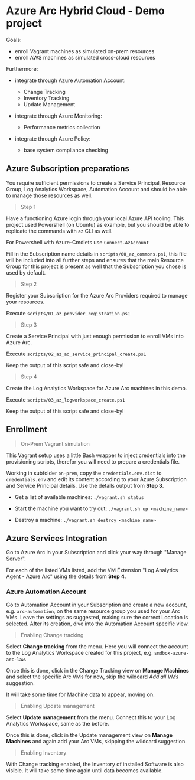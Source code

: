 # Azure Arc Hybrid Cloud - Demo project

Goals:

* enroll Vagrant machines as simulated on-prem resources
* enroll AWS machines as simulated cross-cloud resources

Furthermore:

* integrate through Azure Automation Account:
  - Change Tracking
  - Inventory Tracking
  - Update Management

* integrate through Azure Monitoring:
  - Performance metrics collection

* integrate through Azure Policy:
  - base system compliance checking

## Azure Subscription preparations

You require sufficient permissions to create a Service Principal,
Resource Group, Log Analytics Workspace, Automation Account and should be able
to manage those resources as well.

> Step 1

Have a functioning Azure login through your local Azure API tooling.
This project used Powershell (on Ubuntu) as example, but you should be able
to replicate the commands with `az` CLI as well.

For Powershell with Azure-Cmdlets use `Connect-AzAccount`


Fill in the Subscription name details in `scripts/00_az_commons.ps1`, this file
will be included into all further steps and ensures that the main Resource Group
for this project is present as well that the Subscription you chose is used by
default.

> Step 2

Register your Subscription for the Azure Arc Providers required to manage your
resources.

Execute `scripts/01_az_provider_registration.ps1`

> Step 3

Create a Service Principal with just enough permission to enroll VMs into
Azure Arc.

Execute `scripts/02_az_ad_service_principal_create.ps1`

Keep the output of this script safe and close-by!

> Step 4

Create the Log Analytics Workspace for Azure Arc machines in this demo.

Execute `scripts/03_az_logworkspace_create.ps1`

Keep the output of this script safe and close-by!


## Enrollment

> On-Prem Vagrant simulation

This Vagrant setup uses a little Bash wrapper to inject credentials into the
provisioning scripts, therefor you will need to prepare a credentials file.

Working in subfolder `on-prem`, copy the `credentials.env.dist`
to `credentials.env` and edit its content according to your Azure Subscription
and Service Principal details. Use the details output from **Step 3**.

* Get a list of available machines: `./vagrant.sh status`

* Start the machine you want to try out: `./vagrant.sh up <machine_name>`

* Destroy a machine: `./vagrant.sh destroy <machine_name>`

## Azure Services Integration

Go to Azure Arc in your Subscription and click your way through "Manage Server".

For each of the listed VMs listed, add the VM Extension
"Log Analytics Agent - Azure Arc" using the details from **Step 4**.

### Azure Automation Account

Go to Automation Account in your Subscription and create a new account,
e.g. `arc-automation`, on the same resource group you used for your Arc VMs.
Leave the settings as suggested, making sure the correct Location is selected.
After its creation, dive into the Automation Account specific view.

> Enabling Change tracking

Select **Change tracking** from the menu.
Here you will connect the account to the Log Analytics Workspace created for
this project, e.g. `sndbox-azure-arc-law`.

Once this is done, click in the Change Tracking view on **Manage Machines** and
select the specific Arc VMs for now, skip the wildcard *Add all VMs* suggestion.

It will take some time for Machine data to appear, moving on.

> Enabling Update management

Select **Update management** from the menu.
Connect this to your Log Analytics Workspace, same as the before.

Once this is done, click in the Update management view on **Manage Machines** and again add your Arc VMs, skipping the wildcard suggestion.

> Enabling Inventory

With Change tracking enabled, the Inventory of installed Software is also visible. It will take some time again until data becomes available.

